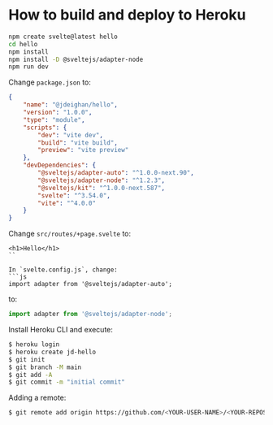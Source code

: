 How to build and deploy to Heroku
=================================

```bash
npm create svelte@latest hello
cd hello
npm install
npm install -D @sveltejs/adapter-node
npm run dev
```

Change `package.json` to:

```json
{
	"name": "@jdeighan/hello",
	"version": "1.0.0",
	"type": "module",
	"scripts": {
		"dev": "vite dev",
		"build": "vite build",
		"preview": "vite preview"
	},
	"devDependencies": {
		"@sveltejs/adapter-auto": "^1.0.0-next.90",
		"@sveltejs/adapter-node": "^1.2.3",
		"@sveltejs/kit": "^1.0.0-next.587",
		"svelte": "^3.54.0",
		"vite": "^4.0.0"
	}
}
```
Change `src/routes/+page.svelte` to:

```svelte
<h1>Hello</h1>
``

In `svelte.config.js`, change:
```js
import adapter from '@sveltejs/adapter-auto';
```
to:
```js
import adapter from '@sveltejs/adapter-node';
```
Install Heroku CLI and execute:
```bash
$ heroku login
$ heroku create jd-hello
$ git init
$ git branch -M main
$ git add -A
$ git commit -m "initial commit"

```

Adding a remote:
```bash
$ git remote add origin https://github.com/<YOUR-USER-NAME>/<YOUR-REPOSITORY-NAME>
```

